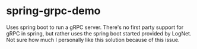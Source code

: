# spring-grpc-demo

Uses spring boot to run a gRPC server. There's no first party support for gRPC in spring, but
rather uses the spring boot started provided by LogNet. Not sure how much I personally like
this solution because of this issue.
